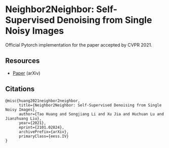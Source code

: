 # Neighbor2Neighbor: Self-Supervised Denoising from Single Noisy Images

Official Pytorch implementation for the paper accepted by CVPR 2021.

## Resources

- [Paper](https://arxiv.org/pdf/2101.02824.pdf) (arXiv)

## Citations

```
@misc{huang2021neighbor2neighbor,
      title={Neighbor2Neighbor: Self-Supervised Denoising from Single Noisy Images}, 
      author={Tao Huang and Songjiang Li and Xu Jia and Huchuan Lu and Jianzhuang Liu},
      year={2021},
      eprint={2101.02824},
      archivePrefix={arXiv},
      primaryClass={eess.IV}
}
```
